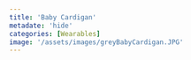 ```yaml
---
title: 'Baby Cardigan'
metadate: 'hide'
categories: [Wearables]
image: '/assets/images/greyBabyCardigan.JPG'
---
```

